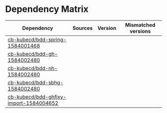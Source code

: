 # Dependency Matrix

Dependency | Sources | Version | Mismatched versions
---------- | ------- | ------- | -------------------
[cb-kubecd/bdd-spring-1584001468](https://github.com/cb-kubecd/bdd-spring-1584001468.git) |  | []() | 
[cb-kubecd/bdd-gh-1584002480](https://github.com/cb-kubecd/bdd-gh-1584002480.git) |  | []() | 
[cb-kubecd/bdd-nh-1584002480](https://github.com/cb-kubecd/bdd-nh-1584002480.git) |  | []() | 
[cb-kubecd/bdd-sbhg-1584002480](https://github.com/cb-kubecd/bdd-sbhg-1584002480.git) |  | []() | 
[cb-kubecd/bdd-ghfjxy-import-1584004652](https://github.com/cb-kubecd/bdd-ghfjxy-import-1584004652.git) |  | []() | 
